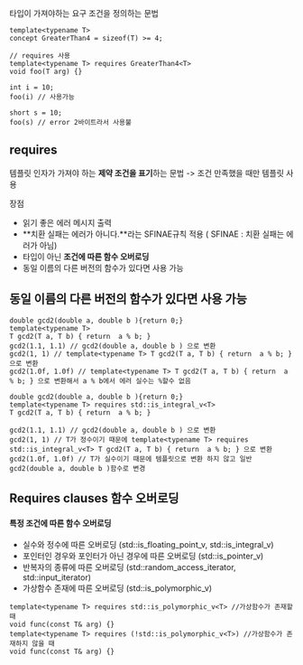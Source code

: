 타입이 가져야하는 요구 조건을 정의하는 문법

```
template<typename T>
concept GreaterThan4 = sizeof(T) >= 4;

// requires 사용
template<typename T> requires GreaterThan4<T>
void foo(T arg) {}

int i = 10;
foo(i) // 사용가능

short s = 10;
foo(s) // error 2바이트라서 사용불
```
## requires
템플릿 인자가 가져야 하는 **제약 조건을 표기**하는 문법 -> 조건 만족했을 때만 템플릿 사용

장점
* 읽기 좋은 에러 메시지 출력
* **치환 실패는 에러가 아니다.**라는 SFINAE규칙 적용 ( SFINAE : 치환 실패는 에러가 아님)
* 타입이 아닌 **조건에 따른 함수 오버로딩**
* 동일 이름의 다른 버전의 함수가 있다면 사용 가능

## 동일 이름의 다른 버전의 함수가 있다면 사용 가능
```
double gcd2(double a, double b ){return 0;}
template<typename T>
T gcd2(T a, T b) { return  a % b; }
gcd2(1.1, 1.1) // gcd2(double a, double b ) 으로 변환
gcd2(1, 1) // template<typename T> T gcd2(T a, T b) { return  a % b; } 으로 변환
gcd2(1.0f, 1.0f) // template<typename T> T gcd2(T a, T b) { return  a % b; } 으로 변환해서 a % b에서 에러 실수는 %할수 없음
```
```
double gcd2(double a, double b ){return 0;}
template<typename T> requires std::is_integral_v<T>
T gcd2(T a, T b) { return  a % b; }

gcd2(1.1, 1.1) // gcd2(double a, double b ) 으로 변환
gcd2(1, 1) // T가 정수이기 때문에 template<typename T> requires std::is_integral_v<T> T gcd2(T a, T b) { return  a % b; } 으로 변환
gcd2(1.0f, 1.0f) // T가 실수이기 때문에 템플릿으로 변환 하지 않고 일반 gcd2(double a, double b )함수로 변경
```
## Requires clauses 함수 오버로딩
#### 특정 조건에 따른 함수 오버로딩
* 실수와 정수에 따른 오버로딩 (std::is_floating_point_v<T>, std::is_integral_v<T>)
* 포인터인 경우와 포인터가 아닌 경우에 따른 오버로딩 (std::is_pointer_v<T>)
* 반복자의 종류에 따른 오버로딩 (std::random_access_iterator<T>, std::input_iterator<T>)
* 가상함수 존재에 따른 오버로딩 (std::is_polymorphic_v<T>)

```
template<typename T> requires std::is_polymorphic_v<T> //가상함수가 존재할 때
void func(const T& arg) {}
template<typename T> requires (!std::is_polymorphic_v<T>) //가상함수가 존재하지 않을 때
void func(const T& arg) {}
```



